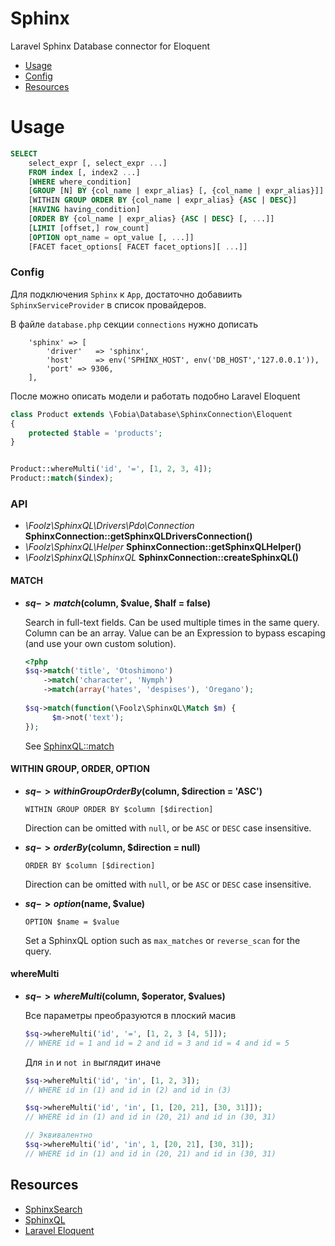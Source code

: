 # Sphinx

Laravel Sphinx Database connector for Eloquent


- [Usage](#usage)
- [Config](#config)
- [Resources](#resources)


# Usage

```sql
SELECT
    select_expr [, select_expr ...]
    FROM index [, index2 ...]
    [WHERE where_condition]
    [GROUP [N] BY {col_name | expr_alias} [, {col_name | expr_alias}]]
    [WITHIN GROUP ORDER BY {col_name | expr_alias} {ASC | DESC}]
    [HAVING having_condition]
    [ORDER BY {col_name | expr_alias} {ASC | DESC} [, ...]]
    [LIMIT [offset,] row_count]
    [OPTION opt_name = opt_value [, ...]]
    [FACET facet_options[ FACET facet_options][ ...]]
```

### Config 



Для подключения `Sphinx` к `App`, достаточно добавиить `SphinxServiceProvider` в список провайдеров.

В файле `database.php` секции  `connections`  нужно дописать

        'sphinx' => [
            'driver'   => 'sphinx',
            'host'     => env('SPHINX_HOST', env('DB_HOST','127.0.0.1')),
            'port' => 9306,
        ],


После можно описать модели и работать подобно Laravel Eloquent

```php
class Product extends \Fobia\Database\SphinxConnection\Eloquent
{
    protected $table = 'products';
}


Product::whereMulti('id', '=', [1, 2, 3, 4]);
Product::match($index);

```


### API

* _\Foolz\SphinxQL\Drivers\Pdo\Connection_ __SphinxConnection::getSphinxQLDriversConnection()__
* _\Foolz\SphinxQL\Helper_ __SphinxConnection::getSphinxQLHelper()__
* _\Foolz\SphinxQL\SphinxQL_ __SphinxConnection::createSphinxQL()__



#### MATCH

* __$sq->match($column, $value, $half = false)__

	Search in full-text fields. Can be used multiple times in the same query. Column can be an array. Value can be an Expression to bypass escaping (and use your own custom solution).

    ```php
    <?php
    $sq->match('title', 'Otoshimono')
        ->match('character', 'Nymph')
        ->match(array('hates', 'despises'), 'Oregano');
      
    $sq->match(function(\Foolz\SphinxQL\Match $m) {
          $m->not('text');
    });
    ```

	See [SphinxQL::match](https://github.com/FoolCode/SphinxQL-Query-Builder#match) 



#### WITHIN GROUP, ORDER, OPTION

* __$sq->withinGroupOrderBy($column, $direction = 'ASC')__

	`WITHIN GROUP ORDER BY $column [$direction]`

	Direction can be omitted with `null`, or be `ASC` or `DESC` case insensitive.

* __$sq->orderBy($column, $direction = null)__

	`ORDER BY $column [$direction]`

	Direction can be omitted with `null`, or be `ASC` or `DESC` case insensitive.

* __$sq->option($name, $value)__

	`OPTION $name = $value`

	Set a SphinxQL option such as `max_matches` or `reverse_scan` for the query.


#### whereMulti

* __$sq->whereMulti($column, $operator, $values)__

    Все параметры преобразуются в плоский масив
    
    ```php
    $sq->whereMulti('id', '=', [1, 2, 3 [4, 5]]);
    // WHERE id = 1 and id = 2 and id = 3 and id = 4 and id = 5
    ```
    
    Для `in` и `not in` выглядит иначе 
    ```php
    $sq->whereMulti('id', 'in', [1, 2, 3]);
    // WHERE id in (1) and id in (2) and id in (3) 
    ```
    
    ```php
    $sq->whereMulti('id', 'in', [1, [20, 21], [30, 31]]);
    // WHERE id in (1) and id in (20, 21) and id in (30, 31) 
  
    // Эквивалентно
    $sq->whereMulti('id', 'in', 1, [20, 21], [30, 31]);
    // WHERE id in (1) and id in (20, 21) and id in (30, 31) 
    ```



Resources
---------

  * [SphinxSearch](http://sphinxsearch.com/docs/current.html)
  * [SphinxQL](https://github.com/FoolCode/SphinxQL-Query-Builder)
  * [Laravel Eloquent](https://laravel.com/docs/5.3/eloquent)
